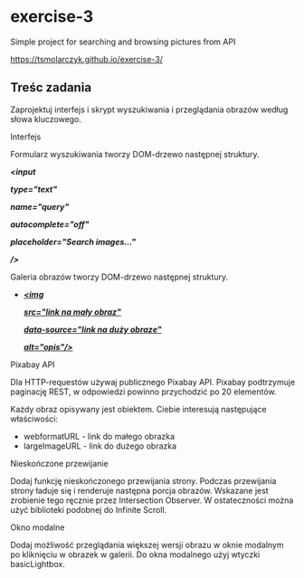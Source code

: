 # exercise-3

Simple project for searching and browsing pictures from API

https://tsmolarczyk.github.io/exercise-3/

## Treśc zadania

Zaprojektuj interfejs i skrypt wyszukiwania i przeglądania obrazów według słowa kluczowego.

Interfejs

Formularz wyszukiwania tworzy DOM-drzewo następnej struktury.

**_<form id="search-form">_**

**_<input_**

**_type="text"_**

**_name="query"_**

**_autocomplete="off"_**

**_placeholder="Search images..."_**

**_/>_**

**_</form>_**

Galeria obrazów tworzy DOM-drzewo następnej struktury.

**_<ul>_**

**_<!-- Zestaw elementów listy z Image cards-->_**

**_<li>_**

**_<!-- Card -->_**

**_<a href="link na duży obraz">_**

**_<img_**

**_src="link na mały obraz"_**

**_data-source="link na duży obrazе"_**

**_alt="opis"/> </a>_**

**_</li> </ul>_**

Pixabay API

Dla HTTP-requestów używaj publicznego Pixabay API. Pixabay podtrzymuje paginację REST, w odpowiedzi powinno przychodzić po 20 elementów.

Każdy obraz opisywany jest obiektem. Ciebie interesują następujące właściwości:

- webformatURL - link do małego obrazka
- largeImageURL - link do dużego obrazka

Nieskończone przewijanie

Dodaj funkcję nieskończonego przewijania strony. Podczas przewijania strony ładuje się i renderuje następna porcja obrazów. Wskazane jest zrobienie tego ręcznie przez Intersection Observer. W ostateczności można użyć biblioteki podobnej do Infinite Scroll.

Okno modalne

Dodaj możliwość przeglądania większej wersji obrazu w oknie modalnym po kliknięciu w obrazek w galerii. Do okna modalnego użyj wtyczki basicLightbox.
